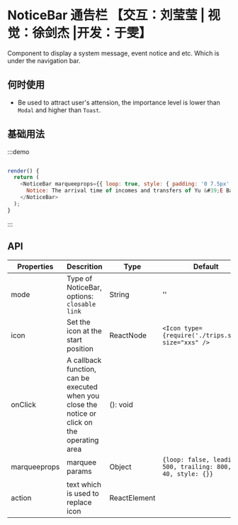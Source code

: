 # NoticeBar 通告栏 【交互：刘莹莹 | 视觉：徐剑杰 |开发：于雯】

Component to display a system message, event notice and etc. Which is under the navigation bar.

## 何时使用
- Be used to attract user's attension, the importance level is lower than `Modal` and higher than `Toast`.

## 基础用法

:::demo
```js

render() {
  return (
    <NoticeBar marqueeprops={{ loop: true, style: { padding: '0 7.5px' } }}>
      Notice: The arrival time of incomes and transfers of Yu &#39;E Bao will be delayed during National Day.
    </NoticeBar>
  );
}
```

:::

## API

|Properties | Descrition | Type | Default|
|-----------|------------|------|--------|
| mode    | Type of NoticeBar, options: `closable` `link`   | String |  ''  |
| icon    | Set the icon at the start position  |  ReactNode | `<Icon type={require('./trips.svg')} size="xxs" />`|
| onClick | A callback function, can be executed when you close the notice or click on the operating area   | (): void |   |
| marqueeprops | marquee params | Object | `{loop: false, leading: 500, trailing: 800, fps: 40, style: {}}`  |
| action | text which is used to replace icon | ReactElement | |